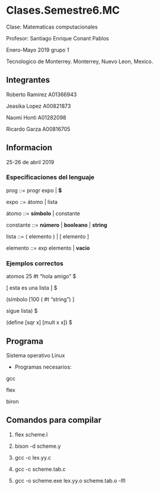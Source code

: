 # Clases.Semestre6.MC
Clase: Matematicas computacionales

Profesor: Santiago Enrique Conant Pablos

Enero-Mayo 2019 grupo 1

Tecnologico de Monterrey. Monterrey, Nuevo Leon, Mexico.

## Integrantes
Roberto Ramirez A01366943

Jeasika Lopez A00821873

Naomi Honti A01282098

Ricardo Garza A00816705

## Informacion
25-26 de abril 2019

### Especificaciones del lenguaje

prog ::= progr expo | **$**

expo ::= átomo | lista

átomo ::= **símbolo** | constante

constante ::= **número** | **booleano** | **string**

lista ::= ( elemento ) | [ elemento ]

elemento ::= exp elemento | **vacio**

### Ejemplos correctos

atomos 25 #t “hola amigo” $

[ esta es una lista ] $

(símbolo [100 ( #t “string”) ]

sigue lista) $

(define [sqr x] [mult x x]) $

## Programa
Sistema operativo Linux

- Programas necesarios:

gcc

flex

biron

## Comandos para compilar
1. flex scheme.l

2. bison -d scheme.y

3. gcc -c lex.yy.c

4. gcc -c scheme.tab.c

5. gcc -o scheme.exe lex.yy.o scheme.tab.o -lfl
